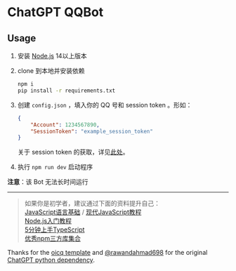 # ChatGPT QQBot

## Usage

1. 安装 [Node.js](https://nodejs.org/) 14以上版本  
2. clone 到本地并安装依赖
    ```bash
    npm i
    pip install -r requirements.txt
    ```
3. 创建 `config.json` ，填入你的 QQ 号和 session token 。形如：

    ```json
    {
        "Account": 1234567890,
        "SessionToken": "example_session_token"
    }
    ```

    关于 session token 的获取，详见[此处](https://github.com/mbroton/chatgpt-api#how-to-acquire-session-key)。

4. 执行 `npm run dev` 启动程序

**注意**：该 Bot 无法长时间运行

----

> 如果你是初学者，建议通过下面的资料提升自己：  
[JavaScript语言基础](https://developer.mozilla.org/zh-CN/docs/Web/JavaScript) / [现代JavaScript教程](https://zh.javascript.info)  
[Node.js入门教程](http://nodejs.cn/learn)  
[5分钟上手TypeScript](https://www.tslang.cn/docs/handbook/typescript-in-5-minutes.html)  
[优秀npm三方库集合](https://github.com/sindresorhus/awesome-nodejs) 

Thanks for the [oicq template](https://github.com/takayama-lily/oicq-template) and [@rawandahmad698](https://github.com/rawandahmad698) for the original [ChatGPT python dependency](https://github.com/rawandahmad698/PyChatGPT).
